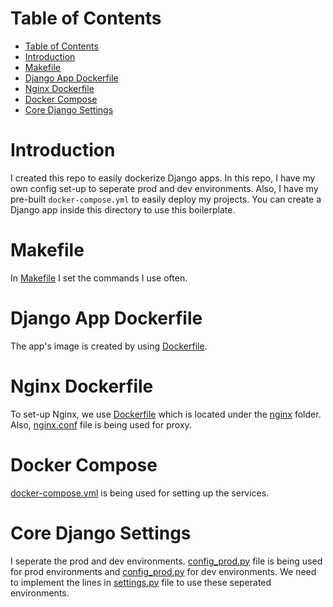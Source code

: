 # Table of Contents
- [Table of Contents](#table-of-contents)
- [Introduction](#introduction)
- [Makefile](#makefile)
- [Django App Dockerfile](#django-app-dockerfile)
- [Nginx Dockerfile](#nginx-dockerfile)
- [Docker Compose](#docker-compose)
- [Core Django Settings](#core-django-settings)

# Introduction

I created this repo to easily dockerize Django apps. In this repo, I have my own config set-up to seperate prod and dev environments. Also, I have my pre-built `docker-compose.yml` to easily deploy my projects. You can create a Django app inside this directory to use this boilerplate.

# Makefile

In [Makefile](./Makefile) I set the commands I use often.

# Django App Dockerfile

The app's image is created by using [Dockerfile](./Dockerfile).

# Nginx Dockerfile

To set-up Nginx, we use [Dockerfile](./nginx/Dockerfile) which is located under the [nginx](./nginx/) folder. Also, [nginx.conf](./nginx/nginx.conf) file is being used for proxy.


# Docker Compose

[docker-compose.yml](.docker-compose.yml) is being used for setting up the services.

# Core Django Settings

I seperate the prod and dev environments. [config_prod.py](./settings/config_prod.py) file is being used for prod environments and [config_prod.py](./settings/config_dev.py) for dev environments. We need to implement the lines in [settings.py](./settings/settings.py) file to use these seperated environments.
